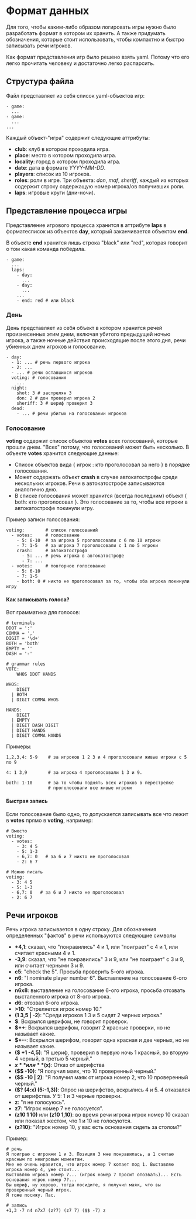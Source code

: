 Формат данных
=============

Для того, чтобы каким-либо образом логировать игры нужно было разработать формат в котором их хранить.
А также придумать обозначения, которые стоит использовать, чтобы компактно и быстро записывать речи игроков.

Как формат представления игр было решено взять yaml. Потому что его легко прочитать человеку и достаточно легко распарсить.


Струстура файла
---------------

Файл представляет из себя список yaml-объектов игр:

    - game:
      ...
    - game:
      ...
    ...

Каждый объект-"игра" содержит следующие аттрибуты:
* **club**: клуб в котором проходила игра.
* **place**: место в котором проходила игра.
* **locality**: город в котором проходила игра.
* **date**: дата в формате *YYYY-MM-DD*.
* **players**: список из 10 игроков.
* **roles**: роли в игре. Три объекта: *don*, *maf*, *sheriff*, каждый из которых содержит строку содержащую номер игрока/ов получивших роли.
* **laps**: игровые круги (дни-ночи).


Представление процесса игры
---------------------------

Представление игрового процесса хранится в аттрибуте **laps** в форматесписок из объектов **day**, который заканчивается объектом **end**.

В объекте **end** хранится лишь строка "black" или "red", которая говорит о том какая команда победила.

    - game:
      ...
      laps:
        - day:
          ...
        - day:
          ...
        ...
        - end: red # или black


### День

День представляет из себя объект в котором хранится речей произнесенных этим днем, включая убитого предыдущей ночью игрока, а также ночные действия происходящие после этого дня, речи убиенных днем игроков и голосование.

    - day:
      - 1: ... # речь первого игрока
      - 2: ...
      - ... # речи оставшихся игроков
      voting: # голосования
        ...
      night: 
        shot: 3 # застрелян 3
        don: 2 # дон проверил игрока 2
        sheriff: 3 # шериф проверил 3
      dead:
        - ... # речи убитых на голосовании игроков
      

### Голосование

**voting** содержит список объектов **votes** всех голосований, которые прошли днем. "Всех" потому, что голосований может быть несколько. В объекте **votes** хранится следующие данные:

* Список объектов вида { игрок : кто проголосовал за него } в порядке голосования.
* Может содержать объект **crash** в случае автокатострофы среди нескольких игроков. Речи в автокатострофе записываются аналогично дню.
* В списке голосования может хранится (всегда последним) объект { both: кто проголосовал }. Это голосование за то, чтобы все игроки в автокатострофе покинули игру.

Пример записи голосования:

    voting:        # список голосований
      - votes:     # голосование
        - 5: 6-10  # за игрока 5 проголосовали с 6 по 10 игроки
        - 7: 1-5   # за игрока 7 проголосовали с 1 по 5 игроки
        crash:     # автокатострофа
          - 5: ... # речь игрока в автокатострофе
          - 7: ...
      - votes:     # повторное голосование
        - 5: 6-10
        - 7: 1-5
        - both: 0 # никто не проголосовал за то, чтобы оба игрока покинули игру

#### Как записывать голоса?
Вот грамматика для голосов:

    # terminals
    DDOT = ':'
    COMMA = ','
    DIGIT = '\d+'
    BOTH = 'both'
    EMPTY = ''
    DASH = '-'

    # grammar rules
    VOTE:
        WHOS DDOT HANDS

    WHOS:
        DIGIT
      | BOTH
      | DIGIT COMMA WHOS

    HANDS:
        DIGIT
      | EMPTY
      | DIGIT DASH DIGIT
      | DIGIT HANDS
      | DIGIT COMMA HANDS

Примеры:

    1,2,3,4: 5-9    # за игроков 1 2 3 и 4 проголосовали живые игроки с 5 по 9

    4: 1 3,9        # за игрока 4 проголосовали 1 3 и 9.

    both: 1-10      # за то чтобы поднять всех игроков в перестрелке
                    # проголосовали все живые игроки

#### Быстрая запись

Если голосование было одно, то допускается записывать все что лежит в **votes** прямо в **voting**, например:

    # Вместо
    voting:
      - votes:
        - 3: 4 5
        - 5: 1-3
        - 6,7: 0   # за 6 и 7 никто не проголосовал
        - 2: 6 7

    # Можно писать
    voting:
      - 3: 4 5
      - 5: 1-3
      - 6,7: 0   # за 6 и 7 никто не проголосовал
      - 2: 6 7

Речи игроков
------------

Речь игрока записывается в одну строку. Для обозначения определенных "фактов" в речи используются следующие символы
* **+4,1**: сказал, что "понравились" 4 и 1, или "поиграет" с 4 и 1, или считает красными 4 и 1.
* **-3,9**: сказал, что "не понравились" 3 и 9, или "не поиграет" c 3 и 9, или считает черными 3 и 9.
* **с5**: "check the 5". Просьба проверить 5-ого игрока.
* **n6**: "I nominate player number 6". Выставление на голосование 6-ого игрока.
* **n6x8**: выставление на голосование 6-ого игрока, просьба отозвать высталенного игрока от 8-ого игрока.
* **d6**: отозвал 6-ого игрока.
* **>10**: "Стреляется игрок номер 10."
* **(1 3,5 | -2)**: "Среди игроков 1 3 и 5 сидят 2 черных игрока."
* **$**: Вскрылся шерифом, не говорит проверок.
* **$++**: Вскрылся шерифом, говорит 2 красные проверки, но не называет какие.
* **$+--**: Вскрылся шерифом, говорит одна красная и две черных, но не называет какие.
* **($ +1 -4,5)**: "Я шериф, проверил в первую ночь 1 красный, во вторую 4 черный, в третью 5 черный."
* **$x** или **($x)**: Отказ от шерифства
* **($$ -10)**: "Я получил маяк, что 10 проверенный черный."
* **($$ -10 | 2)**: "Я получил маяк от игрока номер 2, что 10 проверенный черный."
* **($? (4:x) (5:-1,3))**: Опрос на шерифство, вскрылись 4 и 5. 4 отказался от шерифства. У 5: 1 и 3 черные проверки.
* **z**: "я не голосуюсь".
* **z7**: "Игрок номер 7 не голосуется".
* **(z10 1 10)** или **(z10 1,10)**: во время речи игрока игрок номер 10 сказал или показал жестом, что 1 и 10 не голосуются.
* **(z?10)**: "Игрок номер 10, у вас есть основания сидеть за столом?"

Пример:

    # речь
    Я поиграю с игрокми 1 и 3. Позиция 3 мне понравилась, а 1 считаю красным по неигровым моментам.
    Мне не очень нравится, что игрок номер 7 копает под 1. Выставляю игрока номер 4, уже стоит...
    Выстовляю игрока номер 7... (игрок номер 7 просит отозвать)... Есть основания игрок номер 7?...
    Вы шериф, ну хорошо, тогда посидите, я получил маяк, что вы проверенный черный игрок.
    Я тоже посижу. Пас.

    # запись
    +1,3 -7 n4 n7x7 (z?7) (z7 7) ($$ -7) z
